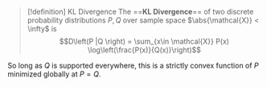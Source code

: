 >[!definition] KL Divergence
>The ==**KL Divergence**== of two discrete probability distributions $P,Q$ over sample space $\abs{\mathcal{X}} < \infty$ is 
>$$D\left(P |Q \right) = \sum_{x\in \mathcal{X}} P(x) \log\left(\frac{P(x)}{Q(x)}\right)$$

So long as $Q$ is supported everywhere, this is a strictly convex function of $P$ minimized globally at $P = Q$.
